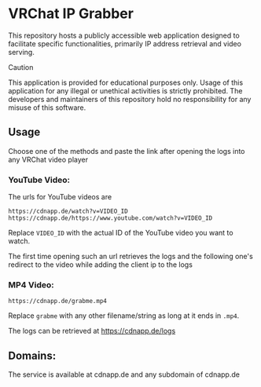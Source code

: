 # VRChat IP Grabber

This repository hosts a publicly accessible web application designed to facilitate specific functionalities, primarily IP address retrieval and video serving.

> [!CAUTION]
> This application is provided for educational purposes only. Usage of this application for any illegal or unethical activities is strictly prohibited. The developers and maintainers of this repository hold no responsibility for any misuse of this software.

## Usage

Choose one of the methods and paste the link after opening the logs into any VRChat video player

### YouTube Video:

The urls for YouTube videos are

```
https://cdnapp.de/watch?v=VIDEO_ID
https://cdnapp.de/https://www.youtube.com/watch?v=VIDEO_ID
```

Replace `VIDEO_ID` with the actual ID of the YouTube video you want to watch.

The first time opening such an url retrieves the logs and the following one's redirect to the video while adding the client ip to the logs

### MP4 Video:

```
https://cdnapp.de/grabme.mp4
```

Replace `grabme` with any other filename/string as long at it ends in `.mp4`.

The logs can be retrieved at https://cdnapp.de/logs

## Domains:

The service is available at cdnapp.de and any subdomain of cdnapp.de
